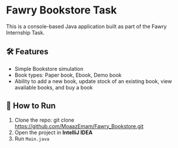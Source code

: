 # Fawry Bookstore Task

This is a console-based Java application built as part of the Fawry Internship Task.

## 🛠️ Features

- Simple Bookstore simulation
- Book types: Paper book, Ebook, Demo book
- Ability to add a new book, update stock of an existing book, view available books, and buy a book

## 🚀 How to Run

1. Clone the repo: git clone https://github.com/MoaazEmam/Fawry_Bookstore.git
2. Open the project in **IntelliJ IDEA**
3. Run `Main.java`

